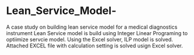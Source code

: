 # Lean_Service_Model-
A case study on building lean service model for a medical diagnostics instrument
Lean Service model is build using Integer Linear Programing to optiimize servcie model.
Using the Excel solver, ILP model is solved.
Attached EXCEL file with calculation setting is solved usign Excel solver.
